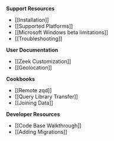 **Support Resources**

- [[Installation]]
- [[Supported Platforms]]
- [[Microsoft Windows beta limitations]]
- [[Troubleshooting]]

**User Documentation**

- [[Zeek Customization]]
- [[Geolocation]]

**Cookbooks**

- [[Remote zqd]]
- [[Query Library Transfer]]
- [[Joining Data]]

**Developer Resources**

- [[Code Base Walkthrough]]
- [[Adding Migrations]]
